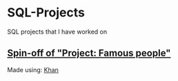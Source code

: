 # SQL-Projects
SQL projects that I have worked on

<h2><a href="https://www.khanacademy.org/computer-programming/spin-off-of-project-famous-people/5873342291689472">Spin-off of "Project: Famous people"</a></h2><script src="https://www.khanacademy.org/computer-programming/spin-off-of-project-famous-people/5873342291689472/embed.js?editor=yes&buttons=yes&author=yes&embed=yes"></script><p>Made using: <a href="http://www.khanacademy.org/computer-programming">Khan

